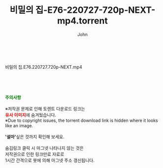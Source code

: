 ﻿---
layout: post
title:  "비밀의 집-E76-220727-720p-NEXT-mp4.torrent"
author: John
categories: [ 드라마 ]
tags: [  ]
image:  
description: "비밀의 집-E76-220727-720p-NEXT-mp4 torrent 정보 공유"
toc: true
toc_sticky: true
---

<br>
<div class="view-img">
<a class="view_image" href="http://torrentmobile60.com/bbs/view_image.php?fn=%2Fdata%2Ffile%2Fdrama%2F2345726642_4jaqnLvb_3bb7936b6e0feafaed77fb7fb851cab2e9f0a4d9.jpg" target="_blank"><img alt="" class="img-tag" content="http://torrentmobile60.com/data/file/drama/2345726642_4jaqnLvb_3bb7936b6e0feafaed77fb7fb851cab2e9f0a4d9.jpg" itemprop="image" src="http://torrentmobile60.com/data/file/drama/2345726642_4jaqnLvb_3bb7936b6e0feafaed77fb7fb851cab2e9f0a4d9.jpg"/></a></div><div class="view-content" itemprop="description">
<p>비밀의 집.E76.220727.720p-NEXT.mp4<br/></p> </div>
    
<br><br><br>
<p data-ke-size="size16"><b><span style="color: green;">주의사항</span></b><br /><br />※저작권 문제로 인해 토렌트 다운로드 링크는<br /><b><span style="color: red;">유사 이미지</span></b>에 숨겨뒀습니다.<br />※Due to copyright issues, the torrent download link is hidden where it looks like an image.<br /><br /><b>'설마'</b>싶은 것까지 확인해 보세요.<br /><br />숨김링크 클릭 시 마그넷 나타나지 않는 것은<br />저작권으로 인한 링크만료 자료로<br />1시간 간격으로 봇에 의해 마그넷 주소 갱신됩니다.</p>

